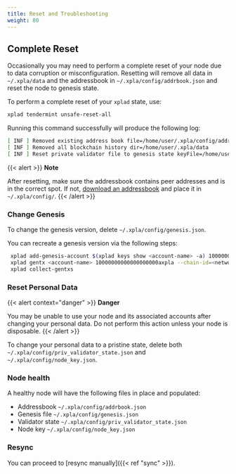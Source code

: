 ```yaml
---
title: Reset and Troubleshooting
weight: 80
---
```


## Complete Reset

Occasionally you may need to perform a complete reset of your node due to data corruption or misconfiguration. Resetting will remove all data in `~/.xpla/data` and the addressbook in `~/.xpla/config/addrbook.json` and reset the node to genesis state.

To perform a complete reset of your `xplad` state, use:

```sh
xplad tendermint unsafe-reset-all
```

Running this command successfully will produce the following log:

```sh
[ INF ] Removed existing address book file=/home/user/.xpla/config/addrbook.json
[ INF ] Removed all blockchain history dir=/home/user/.xpla/data
[ INF ] Reset private validator file to genesis state keyFile=/home/user/.xpla/config/priv_validator_key.json stateFile=/home/user/.xpla/data/priv_validator_state.json
```

{{< alert >}}
**Note**

After resetting, make sure the addressbook contains peer addresses and is in the correct spot. If not, [download an addressbook](../join-a-network#1-select-a-network) and place it in `~/.xpla/config/`.
{{< /alert >}}

### Change Genesis

To change the genesis version, delete `~/.xpla/config/genesis.json`.

You can recreate a genesis version via the following steps:

```bash
 xplad add-genesis-account $(xplad keys show <account-name> -a) 100000000000000000000axpla
 xplad gentx <account-name> 10000000000000000000axpla --chain-id=<network-name>
 xplad collect-gentxs
```

### Reset Personal Data

{{< alert context="danger" >}}
**Danger**

You may be unable to use your node and its associated accounts after changing your personal data. Do not perform this action unless your node is disposable.
{{< /alert >}}

To change your personal data to a pristine state, delete both `~/.xpla/config/priv_validator_state.json` and `~/.xpla/config/node_key.json`.

### Node health

A healthy node will have the following files in place and populated:

- Addressbook `~/.xpla/config/addrbook.json`
- Genesis file `~/.xpla/config/genesis.json`
- Validator state `~/.xpla/config/priv_validator_state.json`
- Node key `~/.xpla/config/node_key.json`

### Resync

You can proceed to [resync manually]({{< ref "sync" >}}).
